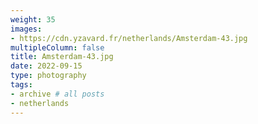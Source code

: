 ```yaml
---
weight: 35
images:
- https://cdn.yzavard.fr/netherlands/Amsterdam-43.jpg
multipleColumn: false
title: Amsterdam-43.jpg
date: 2022-09-15
type: photography
tags:
- archive # all posts
- netherlands
---
```


